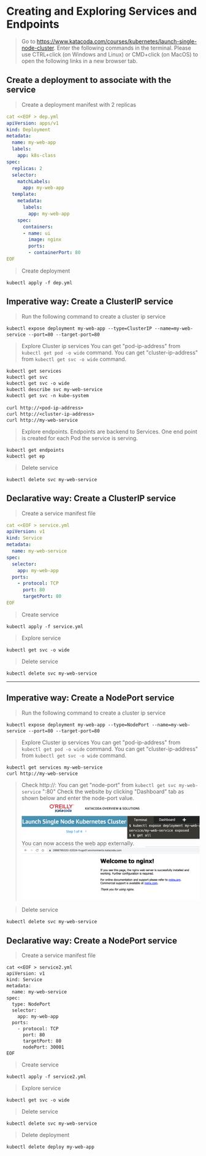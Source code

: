 # Creating and Exploring Services and Endpoints
> Go to https://www.katacoda.com/courses/kubernetes/launch-single-node-cluster. Enter the following commands in the terminal.
Please use CTRL+click (on Windows and Linux) or CMD+click (on MacOS) to open the following links in a new browser tab.

## Create a deployment to associate with the service 
> Create a deployment manifest with 2 replicas
```yaml
cat <<EOF > dep.yml
apiVersion: apps/v1
kind: Deployment
metadata:
  name: my-web-app
  labels:
    app: k8s-class
spec:
  replicas: 2
  selector:
    matchLabels:
      app: my-web-app
  template:
    metadata:
      labels:
        app: my-web-app
    spec:
      containers:
      - name: ui
        image: nginx
        ports:
        - containerPort: 80
EOF
```
> Create deployment
```
kubectl apply -f dep.yml
```

## Imperative way: Create a ClusterIP service 
> Run the following command to create a cluster ip service
```
kubectl expose deployment my-web-app --type=ClusterIP --name=my-web-service --port=80 --target-port=80
```

> Explore Cluster ip services
> You can get "pod-ip-address" from `kubectl get pod -o wide` command.
> You can get "cluster-ip-address" from `kubectl get svc -o wide` command.
```
kubectl get services
kubectl get svc
kubectl get svc -o wide
kubectl describe svc my-web-service
kubectl get svc -n kube-system

curl http://<pod-ip-address>
curl http://<cluster-ip-address>
curl http://my-web-service
```

> Explore endpoints. Endpoints are backend to Services. One end point is created for each Pod the service is serving. 
```
kubectl get endpoints
kubectl get ep
```

> Delete service
```
kubectl delete svc my-web-service
```

## Declarative way: Create a ClusterIP service 
> Create a service manifest file
```yaml
cat <<EOF > service.yml
apiVersion: v1
kind: Service
metadata:
  name: my-web-service
spec:
  selector:
    app: my-web-app
  ports:
    - protocol: TCP
      port: 80
      targetPort: 80
EOF
```

> Create service
```
kubectl apply -f service.yml
```

> Explore service
```
kubectl get svc -o wide
```

> Delete service
```
kubectl delete svc my-web-service
```

--- 

## Imperative way: Create a NodePort service 
> Run the following command to create a cluster ip service
```
kubectl expose deployment my-web-app --type=NodePort --name=my-web-service --port=80 --target-port=80
```

> Explore Cluster ip services
> You can get "pod-ip-address" from `kubectl get pod -o wide` command.
> You can get "cluster-ip-address" from `kubectl get svc -o wide` command.
```
kubectl get services my-web-service
curl http://my-web-service
```

> Check http://<node-public-ip>:<node-port>
> You can get "node-port" from `kubectl get svc my-web-service` "<node-port>:80"
> Check the website by clicking "Dashboard" tab as shown below and enter the node-port value.
![Opening web app](images/lab5-1.png)
> You can now access the web app externally.
![Opening web app](images/lab5-2.png)

> Delete service
```
kubectl delete svc my-web-service
```

## Declarative way: Create a NodePort service 
> Create a service manifest file
```
cat <<EOF > service2.yml
apiVersion: v1
kind: Service
metadata:
  name: my-web-service
spec:
  type: NodePort
  selector:
    app: my-web-app
  ports:
    - protocol: TCP
      port: 80
      targetPort: 80
      nodePort: 30001
EOF
```

> Create service
```
kubectl apply -f service2.yml
```

> Explore service
```
kubectl get svc -o wide
```

> Delete service
```
kubectl delete svc my-web-service
```

> Delete deployment
```
kubectl delete deploy my-web-app
```
